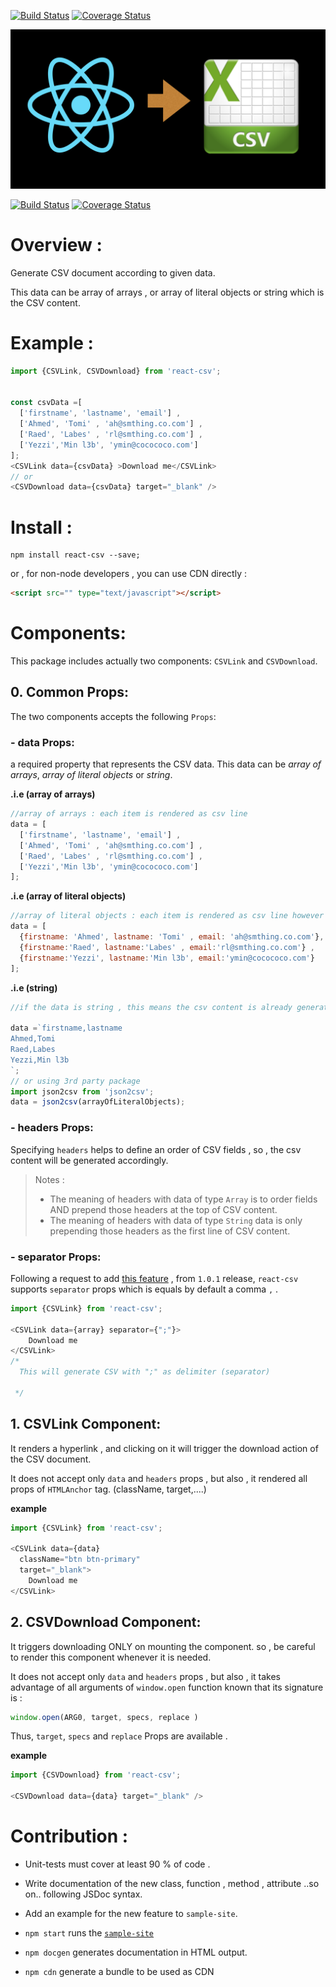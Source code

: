 [![Build Status](https://travis-ci.org/abdennour/react-csv.svg?branch=master)](https://travis-ci.org/abdennour/react-csv)
[![Coverage Status](https://coveralls.io/repos/github/abdennour/react-csv/badge.svg?branch=master)](https://coveralls.io/github/abdennour/react-csv?branch=master)

![](https://raw.githubusercontent.com/rathath/bucket/master/img/react-csv.png)

[![Build Status](https://travis-ci.org/abdennour/react-csv.svg?branch=master)](https://travis-ci.org/abdennour/react-csv)
[![Coverage Status](https://coveralls.io/repos/github/abdennour/react-csv/badge.svg?branch=master)](https://coveralls.io/github/abdennour/react-csv?branch=master)
# Overview :
Generate CSV document  according to given data.

This data can be array of arrays , or array of literal objects or string which is the CSV content.

# Example :

```js
import {CSVLink, CSVDownload} from 'react-csv';


const csvData =[
  ['firstname', 'lastname', 'email'] ,
  ['Ahmed', 'Tomi' , 'ah@smthing.co.com'] ,
  ['Raed', 'Labes' , 'rl@smthing.co.com'] ,
  ['Yezzi','Min l3b', 'ymin@cocococo.com']
];
<CSVLink data={csvData} >Download me</CSVLink>
// or
<CSVDownload data={csvData} target="_blank" />
```

# Install :

```
npm install react-csv --save;
```

or , for non-node developers , you can use CDN directly :

```html
<script src="" type="text/javascript"></script>
```

# Components:

This package includes actually two components: `CSVLink` and `CSVDownload`.

## 0. Common Props:

The two components accepts the following `Props`:

### - **data** Props:
a required property that represents the CSV data.
This data can be *array of arrays*, *array of literal objects* or *string*.

**.i.e (array of arrays)**
```js
//array of arrays : each item is rendered as csv line
data = [
  ['firstname', 'lastname', 'email'] ,
  ['Ahmed', 'Tomi' , 'ah@smthing.co.com'] ,
  ['Raed', 'Labes' , 'rl@smthing.co.com'] ,
  ['Yezzi','Min l3b', 'ymin@cocococo.com']
];
```

**.i.e (array of literal objects)**
```js
//array of literal objects : each item is rendered as csv line however the order of fields will be defined by headers props .If headers props is not defined , the component will generate headers from all data items.
data = [
  {firstname: 'Ahmed', lastname: 'Tomi' , email: 'ah@smthing.co.com'},
  {firstname:'Raed', lastname:'Labes' , email:'rl@smthing.co.com'} ,
  {firstname:'Yezzi', lastname:'Min l3b', email:'ymin@cocococo.com'}
];
```

**.i.e (string)**

```js
//if the data is string , this means the csv content is already generated by developer/3rd party package.

data =`firstname,lastname
Ahmed,Tomi
Raed,Labes
Yezzi,Min l3b
`;
// or using 3rd party package
import json2csv from 'json2csv';
data = json2csv(arrayOfLiteralObjects);      

```

### - **headers** Props:

 Specifying `headers` helps to define an order of CSV fields , so , the csv content will be generated accordingly.

> Notes :
>  - The meaning of headers with data of type `Array` is to order fields AND prepend those headers at the top of CSV content.
>  - The meaning of headers  with data of type `String` data is only  prepending those headers as the first line of CSV content.


### - **separator** Props:

Following a request to add [this feature](https://github.com/abdennour/react-csv/issues/3) , from `1.0.1` release, `react-csv` supports `separator` props which is equals by default a comma `,` .


```js
import {CSVLink} from 'react-csv';

<CSVLink data={array} separator={";"}>
    Download me
</CSVLink>
/*
  This will generate CSV with ";" as delimiter (separator)

 */

```




## 1. CSVLink Component:

It renders a hyperlink , and  clicking on it will trigger the download action of the CSV document.

It does not accept only `data` and `headers` props , but also , it rendered all props of `HTMLAnchor` tag. (className, target,....)

**example**

```js
import {CSVLink} from 'react-csv';

<CSVLink data={data}
  className="btn btn-primary"
  target="_blank">
    Download me
</CSVLink>

```


## 2. CSVDownload Component:

It triggers downloading ONLY on mounting the component. so , be careful to render this component whenever it is needed.

It does not accept only `data` and `headers` props , but also , it takes advantage of  all arguments of `window.open` function known that its signature is :

```js
window.open(ARG0, target, specs, replace )
```

Thus, `target`, `specs` and `replace` Props are available .

**example**

```js
import {CSVDownload} from 'react-csv';

<CSVDownload data={data} target="_blank" />
```

# Contribution :


- Unit-tests must cover at least 90 % of code .

- Write documentation of the new class, function , method , attribute ..so on.. following JSDoc syntax.

- Add an example for the new feature to `sample-site`.

- `npm start` runs the [`sample-site`](sample-site/)

- `npm docgen` generates documentation in HTML output.

- `npm cdn` generate a bundle to be used as CDN
